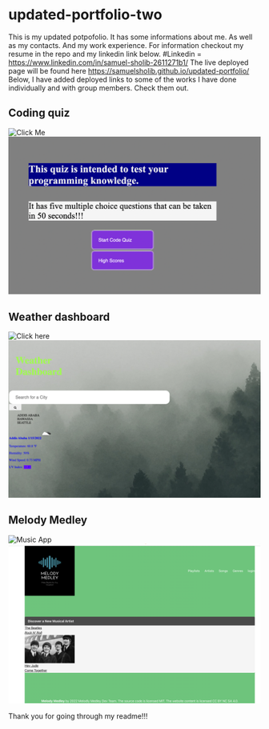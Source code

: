 # updated-portfolio-two
This is my updated potpofolio.
It has some informations about me.
As well as my contacts.
And my work experience.
For information checkout my resume in the repo and my linkedin link below.
#Linkedin = https://www.linkedin.com/in/samuel-sholib-2611271b1/
The live deployed page will be found here https://samuelsholib.github.io/updated-portfolio/
Below, I have added  deployed links to some of the works I have done individually and  with group members. Check them out. 



## Coding quiz
![Click Me](https://samuelsholib.github.io/coding-quiz/)
![Coding Quiz](https://github.com/samuelsholib/updated-portfolio/blob/fc571639fdcd62c6ab86fa62d7cf7d806b11a14e/pictures/Coding%20quiz.png)

## Weather dashboard
![Click here](https://samuelsholib.github.io/weather-dashboard/)
![weather App demo](pictures/weather-dashboard.png)

## Melody Medley
![Music App](https://project2-full-stack-app.herokuapp.com/)
![Music App](https://github.com/samuelsholib/updated-portfolio/blob/fc571639fdcd62c6ab86fa62d7cf7d806b11a14e/pictures/music%20app.png)


Thank you for going through my readme!!!
